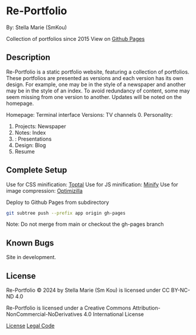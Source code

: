 # Re-Portfolio

By: Stella Marie (SmKou)

Collection of portfolios since 2015
View on [Github Pages](smkou.github.io/re-portfolio)

## Description

Re-Portfolio is a static portfolio website, featuring a collection of portfolios. These portfolios are presented as versions and each version has its own design. For example, one may be in the style of a newspaper and another may be in the style of an index. To avoid redundancy of content, some may seem missing from one version to another. Updates will be noted on the homepage.

Homepage: Terminal interface
Versions: TV channels
0.	Personality:
1.	Projects: Newspaper
2.	Notes: Index
3.	: Presentations
4.	Design: Blog
5.	Resume

## Complete Setup

Use for CSS minification: [Toptal](https://www.toptal.com/developers/cssminifier)
Use for JS minification: [Minify](https://minify-js.com/)
Use for image compression: [Optimizilla](https://imagecompressor.com/)

Deploy to Github Pages from subdirectory
```bash
git subtree push --prefix app origin gh-pages
```
Note: Do not merge from main or checkout the gh-pages branch

## Known Bugs

Site in development.

## License

Re-Portfolio © 2024 by Stella Marie (Sm Kou) is licensed under CC BY-NC-ND 4.0

Re-Portfolio is licensed under a
Creative Commons Attribution-NonCommercial-NoDerivatives 4.0 International License

[License](https://creativecommons.org/licenses/by-nc-nd/4.0/)
[Legal Code](https://creativecommons.org/licenses/by-nc-nd/4.0/legalcode.en)
